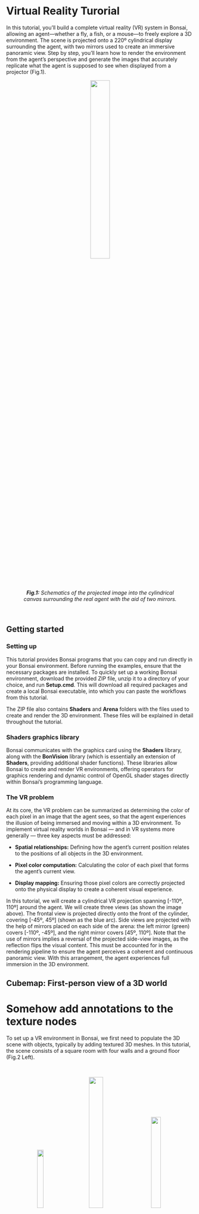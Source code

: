 

# Virtual Reality Turorial
In this tutorial, you’ll build a complete virtual reality (VR) system in Bonsai, allowing an agent—whether a fly, a fish, or a mouse—to freely explore a 3D environment. The scene is projected onto a 220º cylindrical display surrounding the agent, with two mirrors used to create an immersive panoramic view. Step by step, you’ll learn how to render the environment from the agent’s perspective and generate the images that  accurately replicate what the agent is supposed to see when displayed from a projector (Fig.1).
<br>
<figure style="text-align:center;">
   <img width="35%" src="./projection_schematics.svg"> 
    <figcaption><em><strong>Fig.1:</strong> Schematics of the projected image into the cylindrical canvas surrounding the real agent with the aid of two mirrors.</em></figcaption>
</figure>
<br>

## Getting started

### Setting up
This tutorial provides Bonsai programs that you can copy and run directly in your Bonsai environment. Before running the examples, ensure that the necessary packages are installed. To quickly set up a working Bonsai environment, download the provided ZIP file, unzip it to a directory of your choice, and run **Setup.cmd**. This will download all required packages and create a local Bonsai executable, into which you can paste the workflows from this tutorial.

The ZIP file also contains **Shaders** and **Arena** folders with the files used to create and render the 3D environment. These files will be explained in detail throughout the tutorial.


### Shaders graphics library
Bonsai communicates with the graphics card using the **Shaders** library, along with the **BonVision** library (which is essentially an extension of **Shaders**, providing additional shader functions). These libraries allow Bonsai to create and render VR environments, offering operators for graphics rendering and dynamic control of OpenGL shader stages directly within Bonsai’s programming language.

### The VR problem

At its core, the VR problem can be summarized as determining the color of each pixel in an image that the agent sees, so that the agent experiences the illusion of being immersed and moving within a 3D environment. To implement virtual reality worlds in Bonsai — and in VR systems more generally — three key aspects must be addressed:

- **Spatial relationships:** Defining how the agent’s current position relates to the positions of all objects in the 3D environment.

- **Pixel color computation:** Calculating the color of each pixel that forms the agent’s current view.

- **Display mapping:** Ensuring those pixel colors are correctly projected onto the physical display to create a coherent visual experience.

In this tutorial, we will create a cylindrical VR projection spanning [-110º, 110º] around the agent. We will create three views (as shown the image above). The frontal view is projected directly onto the front of the cylinder, covering [-45º, 45º] (shown as the blue arc). Side views are projected with the help of mirrors placed on each side of the arena: the left mirror (green) covers [-110º, -45º], and the right mirror covers [45º, 110º]. Note that the use of mirrors implies a reversal of the projected side-view images, as the reflection flips the visual content. This must be accounted for in the rendering pipeline to ensure the agent perceives a coherent and continuous panoramic view. With this arrangement, the agent experiences full immersion in the 3D environment.



## Cubemap: First-person view of a 3D world
# Somehow add annotations to the texture nodes 
To set up a VR environment in Bonsai, we first need to populate the 3D scene with objects, typically by adding textured 3D meshes. In this tutorial, the scene consists of a square room with four walls and a ground floor (Fig.2 Left).

<br>
<figure style="text-align:center;">
    <img width="20%" src="./flat_room.png" style="margin-right:40px;">
    <img width="30%" src="./panorama_cube_map.png" style="margin-right:40px;">
    <img width="25%" src="./opengl_axis.svg">
    <figcaption><em><strong>Fig.2: Left</strong> Flattened view of the room with the five textures — four walls and ground — seen from above; <strong>Center</strong> Cubmap view (image adapted from: <a href="https://commons.wikimedia.org/w/index.php?curid=8378562" target="_blank"> SharkD </a>);  <strong>Right</strong> Opengl coordinate system. </em></figcaption>
</figure>
<br>

Next, we create a view of the 3D environment from the perspective of the agent. In Bonsai, this is achieved using a **Cubemap View** centered at the agent’s location. The **Cubemap View** is part of the shaders library and renders the environment onto the six faces of a cube (+X, -X, +Y, -Y, +Z, -Z), generating a full 360° panoramic view of the scene (Fig.2 Center). Notably, in Bonsai shaders, the Y-axis points upward and the agent's default forward direction is along the -Z axis (Fig.2 Right).


The following workflow renders a single view of the Cubemap applied to our 3D scene from the perspective of the agent.

:::workflow
![Example](~/workflows/Tutorials/VirtualReality/3DWorld.bonsai)
:::

1. Creates a shader window that will render the 3D world, and loads resources related to **BonVision**, and the textures that will be used to cover the walls and the floor.
2. Renders each frame of to be sent to the display. The **RenderFrame** node emits a notification whenever the image of our display device is to be updated.
    1. Creates the **Cubemap view** of the environment as mentioned above. At this stage, the cubemap is located at (0,0) looking forward, in the -Z direction. 
    2. Emits a notification to the **Draw** subject, with the current perspective of the cubemap to draw the virtual world according to that view (3).
    3. Renders the cubemap from its current perspective.
    4. Creates a **Viewpoint** to visualize a part of the cubemap. You can change this view point by modifying the rotation and translation positions of the windows' viewpoint.
3. Draws the 3D world according to the perspective of the cubemap (or given the transform it entails in 1). Each branch, binds the wall and floor textures to five planes arranged in a cubic shape.

This is the resulting image generated in the output window:

<br>
<figure style="text-align:center;">
    <img width="35%" src="./3d_world.png">
    <figcaption><em><strong>Fig.3:</strong> Snapshot of the the 3d scene rendered from the camera's point of view. </em></figcaption>
</figure>
<br>



## Navigating in the virtual world

To navigate the 3D world, we need to update the cubemap’s position and orientation to match the agent’s movements. First, we define how the agent moves. In this example, we use a simple video game–style control scheme: the *W* and *S* keys move the agent forward and backward, while the *A* and *D* keys rotate it left and right. The following workflow shows how to implement this in Bonsai:

:::workflow
![Example](~/workflows/Tutorials/VirtualReality/3DWorldNavigationStrategy.bonsai)
:::

1. Updates the current camera angle whenever keys *A* or *D* are pressed. 
    1. Accumulates the rotation angle
    2. Sets the **CameraOrientation** subject with the updated rotation angle of the camera

2. Updates the current position of the camera whenever keys *W* or *S* are pressed. 
    1. Calculates the forward/backward translation vector given the current orientation of the camera
    2. Creates a **Vector3** with the X,Y, Z translation of the camera
    3. Accumulates the translation vector
    4. Sets the **CameraPosition** subject with the updated position of the camera


Once we know the camera’s position and orientation, we need to update its cubemap **ViewMatrix** to reflect the corresponding translation and rotation. This matrix ensures that each face of the cubemap points in the correct direction. Here’s how we can implement this:

:::workflow
![Example](~/workflows/Tutorials/VirtualReality/3DWorldNavigation.bonsai)
:::

0. Encapsulates the **Shaders** initialization, the **3D Scene** drawing and the **Navigation** workflows we described above.
1. Renders each frame of to be sent to the display.
2. Updates the current position of the camera by setting the **Eye** property of the **CubemapView** node. 
3. Applies a rotation to the cubemap **ViewMatrix**, around the **Y** axis, using the current orientation of the camera.
4. Re-creates the output of the **CubemapView** node with the updated **ViewMatrix**.
5. Emits a notification to the **Draw** subject, with the current perspective of the cubemap, to draw the 3D scene.


A visualization of the final 3D scene rendering, showing the agent navigating the VR environment, is shown in Fig.4.

<br>
<figure style="text-align:center;">
    <img width="35%" src="./navigation.gif">
    <figcaption><em><strong>Fig.4:</strong> Navigation in the 3D space. </em></figcaption>
</figure>
<br>


## Creating a panoramic view of the cubemap

To create a panoramic view of the cubemap spanning angles greater than 90º, we use a shader that projects the cubemap’s faces onto a cylindrical surface, producing a continuous panoramic image. A shader is a small program that runs directly on the graphics card (GPU) and controls how 3D data is transformed into the final image displayed on screen. There are three main types of shaders:
- **Vertex shader (.vert):** Runs once per vertex. It transforms 3D coordinates—position, normals, and texture coordinates—into the camera’s coordinate system.
- **Fragment shader (.frag):** Runs once per pixel (fragment). It determines the color of each pixel by combining textures, lighting, and material properties.
- **Geometry, tessellation, and compute shaders (advanced):** Add extra geometry, refine details, or perform general GPU computations not directly tied to pixels.

In this tutorial, we will use only a vertex and a fragment shaders. The vertex shader (*panoramic.vert*) is minimal, and its purpose is to draw a quad covering the entire screen:


```glsl
#version 400                      // Use GLSL version 4.00

layout(location = 0) in vec2 vp;  // Input vertex attribute at location 0: 
                                  // a 2D position (clip-space coords [-1,1])

out vec2 uv;                      // Output variable passed to the fragment shader

void main()
{
    uv = vp;                          // Forward the input position to fragment shader as "uv"
    gl_Position = vec4(vp, 0.0, 1.0); // Set the final clip-space position (z=0, w=1)
}
```

Our fragment shader (*panoramic.frag*) takes a fullscreen quad and maps it onto a cylindrical projection of a cubemap environment in the range [-110º,110º]. In other words, it transforms the cubemap into a continuous cylindrical panoramic image:

```glsl
#version 400

in vec2 uv;                  // Input from vertex shader: position of fragment on quad [-1,1]
out vec4 fragColor;          // Output color

uniform samplerCube cubeMap; // Cubemap texture (environment)
uniform float height = 1.0;  // Cylinder height (full height, replaces hardcoded 0.5)
uniform float angleStart = -110; // Start angle for the field of view
uniform float angleEnd = 110;    // End angle for the field of view

void main()
{
    // Convert uv from [-1,1] to [0,1] for easier mapping
    float u = uv.x * 0.5 + 0.5;         // controls the horizontal angle
    float v = uv.y * 0.5 + 0.5;         // controls the vertical position along the cylinder

    // Map u coordinate to the slice's angular range
    float thetaDeg = mix(angleStart, angleEnd, u);
    float theta = radians(thetaDeg); // Convert angle to radians

    // Compute lateral XZ direction of the ray in world space with forward along -Z 
    vec3 dir = normalize(vec3(sin(theta), 0.0, -cos(theta)));

    // Map vertical position into cylinder height [-height/2, +height/2]
    dir.y = (v - 0.5) * height;

    // Clamp vertical coordinate so it stays inside cylinder
    dir.y = clamp(dir.y, -height/2.0, height/2.0);

    // Sample the cubemap texture
    fragColor = texture(cubeMap, dir);
}
```

These two files can be added to Bonsai by editing the **Shaders** property of the **ShaderResource** node, and assigning a *Material* that references the vertex and fragment shader files. The workflow below shows the complete Bonsai setup for rendering a panoramic view of our 3D environment.

:::workflow
![Example](~/workflows/Tutorials/VirtualReality/3DWorldNavigationPanoramic.bonsai)
:::


0. Encapsulates the **3D Scene** drawing and the **Navigation** workflows we described above.
1. Loads the resources necessary to run the new shader and mesh resources. 
    1. Loads a **Material** named **PanoramicShader** that includes the panoramic.vert and *panoramic.frag* shader files.
    2. Loads a **TextureQuad** named **PanoramicQuad** that will be used to draw the shader into it.
2. Renders each frame of to be sent to the display.
    1. Encapsulates the workflow required to translate and rotate the cubemap acording to the current position and orientation of the camera as described above.
    2. Emits a notification to the **Draw** subject, with the current perspective of the cubemap, to draw the 3D scene.
    3. Renders the cubemap
    4. Binds the rendered cubemap to the **PanoramicShader**. This tells the GPU which texture to sample and which shader program to execute during the next draw call
    5. Draws the **PanoramicShader** into our **PanoramicQuad**.
    6. Creates a view window to display the finished **PanoramicQuad**.


The resulting panoramic rendering of the 3D scene is shown in Fig.5.

<br>
<figure style="text-align:center;">
    <img width="35%" src="./navigation_panoramic.gif">
    <figcaption><em><strong>Fig.5:</strong> panoramic rendering of the 3D scene. </em></figcaption>
</figure>
<br>


## Slicing the panoramic view in three  adjustable parts

Often, a panoramic view needs to be divided into independent segments to match the physical layout of the display. In our setup, the projection requires three images—front and two mirrors—that must be produced in a way that, when projected to the canvas, gives the animal the impression of full immersion (see Fig.1). By splitting the panoramic image into three sections—left, front, and right—we can control each viewpoint independently and ensure that each portion aligns correctly with the cylindrical display surrounding the animal. The angles used for each view are:
- **Left view:** [-110º,-45º]
- **Front view:** [-45º,45º]
- **Right view:** [45º,110º] 

Here is the final code:

:::workflow
![Example](~/workflows/Tutorials/VirtualReality/3DWorldNavigationPanoramicSliced.bonsai)
:::

0. Encapsulates the **Shaders** initialization, the **3D Scene** drawing and the **Navigation** workflows we described above.
1. Renders each frame of to be sent to the display.
    1. Sets the uniform variables **angleStart** and **angleEnd** and draws a different view of the Cubemap in each branch out of the **RenderCubemap**. 
    2. Binds the rendered cubemap to our **PanoramicShader**. This tells the GPU the code that it will need to run in the next draw call.
    3. Draws the **PanoramicShader** into our **PanoramicQuad**.
    4. Creates a view window to display the finished **PanoramicQuad**.
    5. Creates an off-screen framebuffer (texture) that captures a rendered view instead of drawing directly to the window.
    6. Binds the rendered view to the **PanoramicShader**. This tells the GPU which texture to sample and which shader program to execute during the next draw call.
    7. Draws the **PanoramicShader** into our **PanoramicQuad**.
    8. Creates a perspective mapping of the **PanoramicQuad**. This mapping lets us position the four vertices of the quad in display coordinates (by dragging the vertexes with the mouse), making it easy to align the projected image with mirrors and the cylindrical canvas. This is configured by setting the **Destination** property of the **PerspectiveMapping**.
    9. Draws the image from each view in the main window.


The three views composing the final image as the agent navigates in the 3D scene are shown in Fig.6. Note that the side views need to be inverted around the vertical axis to compensate for their reflection from the mirrors. This inversion can be achieved by manually swapping the quad vertices along the vertical direction (see Fig.6). Adjusting these vertices also allows us to fine-tune the final projection, aligning it precisely with the positions of the mirrors and the cylindrical display in the real-world setup.

<br>
<figure style="text-align:center;">
    <img width="35%" src="./navigation_panoramic_sliced.gif">
    <figcaption><em><strong>Fig.6:</strong> Visualizing the three views of the 3D scence in one window while mirroring the left view image. </em></figcaption>
</figure>
<br>

